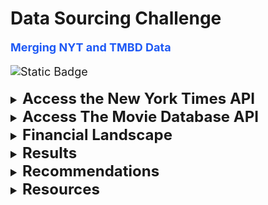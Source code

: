 # Data Sourcing Challenge
 <b><font size="+1"><font color="#1F5AF5"> Merging NYT and TMBD Data
 </font></b>

![Static Badge](https://img.shields.io/badge/Merge%20-%20%23FFD150?style=plastic&label=Data&labelColor=%23000000)


<details> 
<Summary> <b><font size="+2"> Access the New York Times API </font></b> </summary>
<ul>
<li> query_url is correctly constructed </li>
<li> An empty list reviews_list is created </li>
<li> A for loop is created to loop through 20 times</li>
<li> The query_url is extended to include a page</li>
<li> A GET request is made to retrieve results and the JSON data is stored in a variable called reviews</li>
<li> A 12-second interval is used between queries</li>
<li> A try-except clause is used</li>
<li> Inside the try clause, there is a loop to loop through the reviews["response"]["docs"] list</li>
<li> The reviews results are correctly appended to reviews_list</li>
<li> The query page number is printed</li>
<li> The except clause prints out the page number that had no results, then breaks from the loop</li>
<li> json.dumps with the argument indent=4 is used to preview the first five results</li>
<li> reviews_list is converted to a Pandas DataFrame using json_normalize()</li>
<li> The title is extracted from the "headline.main" column and is saved in a new column "title"</li>
<li> The "keywords" column is correctly converted to string data using the supplied extract_keywords function</li>
<li>  list called titles is created from the "title" column using to_list()</li>

</ul>
</details>

<details> 
<Summary> <b><font size="+2"> Access The Movie Database API </font></b> </summary>

<ul>
<li> An empty list called tmdb_movies_list is created</li>
<li> A variable called request_counter is created and assigned the value of 1</li>
<li> A for loop is created to loop through the titles list</li>
<li> request_counter is incremented by 1 </li>
<li> time.sleep(1) when request_counter reaches a multiple of 50</li>
<li> A GET request that sends the title to The Movie Database search is performed, and the JSON results are retrieved</li>
<li> A try-except clause is used</li>
<li> The except clause prints out a statement if a movie is not found</li>
<li> The movie ID is collected from the first result and saved as a variable</li>
<li> A GET request is made using the movie query URL and movie ID to retrieve the full movie details in JSON format</li>
<li> The genre names are extracted from the results into a list called genres</li>
<li> The spoken_languages' English names are extracted from the results into a list called spoken_languages</li>
<li> The production_countries' names are extracted from the results into a list called production_countries</li>
<li> A dictionary is created with the specified 15 fields</li>
<li> The results dictionary is appended to the tmdb_movies_list list</li>
<li> A message is printed with the name of the movie to indicate that the title was found</li>
<li> The first five results are previewed using json.dumps with the argument indent=4</li>
<li> The results are converted to a DataFrame called tmdb_df with pd.DataFrame()</li>
</ul>
</details>

<details> 
<Summary> <b><font size="+2">  Financial Landscape </font></b> </summary>

<ul>
<li> In general this fintech aims to disrupt and ultimately supplant conventional financial service providers by demonstrating greater agility, catering to an overlooked segment of the population, and delivering swifter/superior service.</li>

<li> Currently, the three most highly valued finanace companies utilizing a.i. are Ant Group, Stripe, and Revolut.</li>
</ul>
</details>

<details> 
<Summary> <b><font size="+2"> Results </font></b> </summary>

<ul>
<li> Providing access to congressioanl investments, exposing trends of insider trading, government contract statements, and providing data sets and api that normally would not be available to the leyman. </li>

<li>Customer acquisition cost, customer lifetime value, and monthly recurring revenue are some of the core metrics used to mesaure companies in this branch of fintech. </li>

<li>Based on the limited resources available for comparison with other competitors in fintech, it appears they rank somewhere in the middle. Keeping in mind that they are a small business with only 15 employees and are not publicly traded. </li>
</ul>
</details>


<details> 
<Summary> <b><font size="+2"> Recommendations </font></b> </summary>

<ul>
<li>If their aim was to attract a broader audience, I would recommend providing their back testing program for free or at an entry-level price, albeit with limited access.</li>

<li>This avenue has the potential to assist individuals with minimal or no investment background in becoming more accustomed to the concept. Expanding the consumer base would directly influence profitability, along with other fundamental metrics in the fintech industry.</li>

<li>There wouldn't be a necessity for new software or hardware as it would leverage existing resources under their ownership and control. My proposal would merely alter the utilization and accessibility of their current programs.</li>
</ul>
</details>

<details> 
<Summary> <b><font size="+2"> Resources </font></b> </summary>

<ul>
<li> https://github.com/kefranabg/readme-md-generator </li>
<li> https://chat.openai.com/ </li>
<li> https://github.com/Babi-B/git-readme-tips?tab=readme-ov-file#styling-text </li>
<li> https://shields.io/ </li>
<li> https://www.quiverquant.com/blog/ </li>
<li> https://bullishbears.com/quiver-quantitative-review/ </li>
</ul>
</details>
